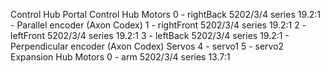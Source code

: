 Control Hub Portal
    Control Hub
        Motors
            0 - rightBack 5202/3/4 series 19.2:1 - Parallel encoder (Axon Codex)
            1 - rightFront 5202/3/4 series 19.2:1
            2 - leftFront 5202/3/4 series 19.2:1
            3 - leftBack 5202/3/4 series 19.2:1 - Perpendicular encoder (Axon Codex)
        Servos
            4 - servo1
            5 - servo2 
    Expansion Hub
        Motors
            0 - arm 5202/3/4 series 13.7:1
